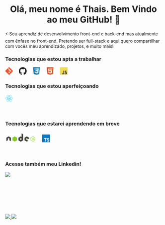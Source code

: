 <h1 align="center"> Olá, meu nome é Thais. 
  Bem Vindo ao meu GitHub! 👋</h1>


 ⚡  Sou aprendiz de desenvolvimento front-end e back-end mas atualmente com ênfase no front-end. Pretendo ser full-stack e aqui quero compartilhar com vocês meu aprendizado, projetos, e muito mais! 
 
### Tecnologias que estou apta a trabalhar
<div>
<img src="./images/git.png" width="25" style="margin-right: 15px" title="Git"/> 
<img src="./images/github.png" width="25" style="margin-right: 15px" title="Github"/>
<img src="./images/css.png" width="25" style="margin-right: 15px" title="CSS3"/>
<img src="./images/html.png" width="25" style="margin-right: 15px" title="HTML5"/>
<img src="./images/js.png" width="25" style="margin-right: 15px" title="JavaScript"/>
<div/>

### Tecnologias que estou aperfeiçoando 
<div>
<img src="./images/react.png" width="25" style="margin-right: 15px" title="React"/>

<div/>

<br/>
<br/>
  
### Tecnologias que estarei aprendendo em breve
  
<div>
<img src="./images/node.png" width="100" style="margin-right: 15px" title="Node JS"/>
<img src="./images/typescript.png" width="25" style="margin-right: 15px" title="TypeScript"/>
<div/>
  
 <br/>
 <br/>
  
 ### Acesse também meu Linkedin!
 
 [<img src="https://img.shields.io/badge/linkedin-%230077B5.svg?&style=for-the-badge&logo=linkedin&logoColor=white" />](https://www.linkedin.com/in/thais-cintra-6875a1221/)



 <br/>
 <br/>
 <br/>
 <br/>
 <br/>
 <br/>
 
<div>
  <a href="https://github.com/cintrathais">
  <img height="180em" src="https://github-readme-stats.vercel.app/api/top-langs/?username=cintrathais&layout=compact&langs_count=6&theme=panda"/>
  <img height="180em" src="https://github-readme-stats.vercel.app/api?username=cintrathais&show_icons=true&theme=panda&include_all_commits=true&count_private=true"/>
</div>


